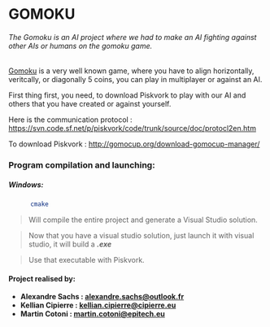# GOMOKU

###### The Gomoku is an AI project where we had to make an AI fighting against other AIs or humans on the gomoku game.
[Gomoku](https://en.wikipedia.org/wiki/Gomoku) is a very well known game, where you have to align horizontally, veritcally, or diagonally 5 coins, you can play in multiplayer or against an AI.

First thing first, you need, to download Piskvork to play with our AI and others that you have created or against yourself.

Here is the communication protocol : https://svn.code.sf.net/p/piskvork/code/trunk/source/doc/protocl2en.htm

To download Piskvork : http://gomocup.org/download-gomocup-manager/

### Program compilation and launching:
  ##### Windows:
  ```sh
        cmake
```
  > Will compile the entire project and generate a Visual Studio solution.

  > Now that you have a visual studio solution, just launch it with visual studio, it will build a ***.exe***
  
  > Use that executable with Piskvork.


 #### Project realised by:
- **Alexandre Sachs : [alexandre.sachs@outlook.fr](https://github.com/SachsA)**
- **Kellian Cipierre : [kellian.cipierre@cipierre.eu](https://github.com/K6PIR)**
- **Martin Cotoni : [martin.cotoni@epitech.eu](https://github.com/cotonim)**
